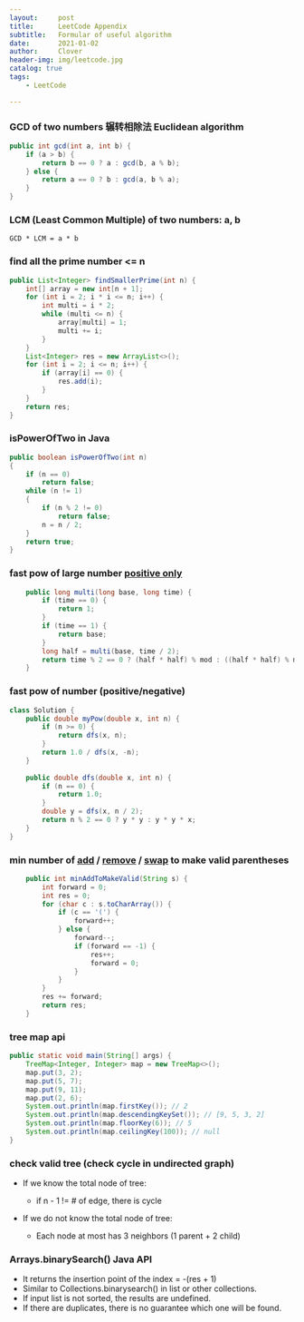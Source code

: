 ```yaml
---
layout:     post
title:      LeetCode Appendix
subtitle:   Formular of useful algorithm
date:       2021-01-02
author:     Clover
header-img: img/leetcode.jpg
catalog: true
tags:
    - LeetCode

---
```

### GCD of two numbers 辗转相除法 Euclidean algorithm

```java
public int gcd(int a, int b) {
    if (a > b) {
        return b == 0 ? a : gcd(b, a % b);
    } else {
        return a == 0 ? b : gcd(a, b % a);
    }
}
```


### LCM (Least Common Multiple) of two numbers: a, b
```
GCD * LCM = a * b
```

### find all the prime number <= n

```java
public List<Integer> findSmallerPrime(int n) {
    int[] array = new int[n + 1];
    for (int i = 2; i * i <= n; i++) {
        int multi = i * 2;
        while (multi <= n) {
            array[multi] = 1;
            multi += i;
        }
    }
    List<Integer> res = new ArrayList<>();
    for (int i = 2; i <= n; i++) {
        if (array[i] == 0) {
            res.add(i);
        }
    }
    return res;
}
```


### isPowerOfTwo in Java

```java
public boolean isPowerOfTwo(int n) 
{ 
    if (n == 0) 
        return false; 
    while (n != 1) 
    { 
        if (n % 2 != 0) 
            return false; 
        n = n / 2; 
    } 
    return true; 
} 
```

### fast pow of large number [positive only](https://leetcode.com/problems/minimum-non-zero-product-of-the-array-elements/)

```java
    public long multi(long base, long time) {
        if (time == 0) {
            return 1;
        }
        if (time == 1) {
            return base;
        }
        long half = multi(base, time / 2);
        return time % 2 == 0 ? (half * half) % mod : ((half * half) % mod * (base % mod)) % mod;
    }
```

### fast pow of number (positive/negative)
```java
class Solution {
    public double myPow(double x, int n) {
        if (n >= 0) {
            return dfs(x, n);
        }
        return 1.0 / dfs(x, -n);
    }
    
    public double dfs(double x, int n) {
        if (n == 0) {
            return 1.0;
        }
        double y = dfs(x, n / 2);
        return n % 2 == 0 ? y * y : y * y * x;
    }
}
```

###  min number of [add](https://leetcode.com/problems/minimum-add-to-make-parentheses-valid/) / [remove](https://leetcode.com/problems/remove-invalid-parentheses/) / [swap](https://leetcode.com/problems/minimum-number-of-swaps-to-make-the-string-balanced/) to make valid parentheses

```java
    public int minAddToMakeValid(String s) {
        int forward = 0;
        int res = 0;
        for (char c : s.toCharArray()) {
            if (c == '(') {
                forward++;
            } else {
                forward--;
                if (forward == -1) {
                    res++;
                    forward = 0;
                }
            }
        }
        res += forward;
        return res;
    }

```

### tree map api

```java
public static void main(String[] args) {
    TreeMap<Integer, Integer> map = new TreeMap<>();
    map.put(3, 2);
    map.put(5, 7);
    map.put(9, 11);
    map.put(2, 6);
    System.out.println(map.firstKey()); // 2
    System.out.println(map.descendingKeySet()); // [9, 5, 3, 2]
    System.out.println(map.floorKey(6)); // 5
    System.out.println(map.ceilingKey(100)); // null
}
```


### check valid tree (check cycle in undirected graph)

- If we know the total node of tree:
  - if n - 1 != # of edge, there is cycle
  
- If we do not know the total node of tree:
  - Each node at most has 3 neighbors (1 parent + 2 child)
  
  
### Arrays.binarySearch() Java API
- It returns the insertion point of the index = -(res + 1)
- Similar to Collections.binarysearch() in list or other collections.
- If input list is not sorted, the results are undefined.
- If there are duplicates, there is no guarantee which one will be found.


